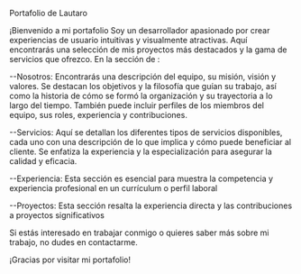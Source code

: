  Portafolio de Lautaro

¡Bienvenido a mi portafolio Soy un desarrollador apasionado por crear experiencias de usuario intuitivas y visualmente atractivas.
Aquí encontrarás una selección de mis proyectos más destacados y la gama de servicios que ofrezco.
En la sección de :

--Nosotros: 
Encontrarás una descripción del equipo, su misión, visión y valores.
Se destacan los objetivos y la filosofía que guían su trabajo, así como la historia de cómo se formó la organización y su trayectoria a lo largo del tiempo.
También puede incluir perfiles de los miembros del equipo, sus roles, experiencia y contribuciones.
 
--Servicios:
 Aquí se detallan los diferentes tipos de servicios disponibles, cada uno con una descripción de lo que implica y cómo puede beneficiar al cliente.
 Se enfatiza la experiencia y la especialización para asegurar la calidad y eficacia.

--Experiencia:
Esta sección es esencial para muestra la competencia y experiencia profesional en un currículum o perfil laboral

--Proyectos:
Esta sección resalta la experiencia directa y las contribuciones a proyectos significativos


Si estás interesado en trabajar conmigo o quieres saber más sobre mi trabajo, no dudes en contactarme.

¡Gracias por visitar mi portafolio!
